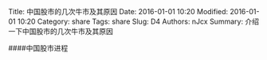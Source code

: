 Title: 中国股市的几次牛市及其原因
Date: 2016-01-01 10:20
Modified: 2016-01-01 10:20
Category: share
Tags: share
Slug: D4
Authors: nJcx
Summary: 介绍一下中国股市的几次牛市及其原因


####中国股市进程


